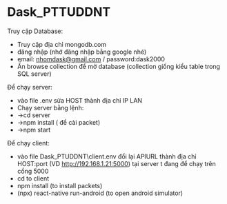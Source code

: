 # Dask_PTTUDDNT

Truy cập Database:
- Truy cập địa chỉ mongodb.com
- đăng nhập (nhớ đăng nhập bằng google nhé) 
- email: nhomdask@gmail.com   /    password:dask2000
- Ấn browse collection để mở database (collection giống kiểu table trong SQL server)

Để chạy server:
- vào file .env sửa HOST thành địa chỉ IP LAN
- Chạy server bằng lệnh:
- ->cd server
- ->npm install ( để cài packet)
- ->npm start

Để chạy client:
- vào file Dask_PTUDDNT\client\.env đổi lại APIURL thành địa chỉ HOST:port (VD http://192.168.1.21:5000) tại server t đang để chạy trên cổng 5000
- cd to client
- npm install (to install packets)
- (npx) react-native run-android (to open android simulator)
